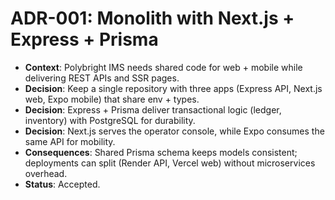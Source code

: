 # ADR-001: Monolith with Next.js + Express + Prisma

- **Context**: Polybright IMS needs shared code for web + mobile while delivering REST APIs and SSR pages.
- **Decision**: Keep a single repository with three apps (Express API, Next.js web, Expo mobile) that share env + types.
- **Decision**: Express + Prisma deliver transactional logic (ledger, inventory) with PostgreSQL for durability.
- **Decision**: Next.js serves the operator console, while Expo consumes the same API for mobility.
- **Consequences**: Shared Prisma schema keeps models consistent; deployments can split (Render API, Vercel web) without microservices overhead.
- **Status**: Accepted.
